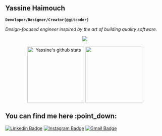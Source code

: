 <h2>Yassine Haimouch</h2>

**`Developer/Designer/Creator(@gitcoder)`**

<em>Design-focused engineer inspired by the art of building quality software.</em>

<div align="center">
  <img src="https://user-images.githubusercontent.com/71409259/211790133-32670530-d50b-4988-bb55-4232dbb90866.svg" />
</div>
<br />
<div align="center">
  <img height="180em" align="center" src="https://github-readme-stats.vercel.app?username=yassinehaimouch&show_icons=false&include_all_commits=true&theme=transparent&count_private=true" alt="Yassine's github stats" />
  <img height="180em" align="center" src="https://github-readme-stats-ruby-one.vercel.app/api/top-langs/?username=yassinehaimouch&layout=compact&theme=transparent&,HTML,Scilab&langs_count=6&exclude_repo=Classificacao-de-Sentimentos-com-CNN,seguidor_de_linha,AnalizadorLexico,CadPlaneta,AnalisadorLexico,Sistema_de_Locacao_TesteUnitario_01,Dataset_Analysis" />
</div>

<div>
<h2> You can find me here :point_down: </h2>

[![Linkedin Badge](https://img.shields.io/badge/-LinkedIn-blue?style=flat-square&logo=Linkedin&logoColor=white&link=https://www.linkedin.com/in/yassinehaimouch/)](https://www.linkedin.com/in/yassinehaimouch)
[![Instagram Badge](https://img.shields.io/badge/-Instagram-e4405f?style=flat-square&logo=Instagram&logoColor=white&link=https://www.instagram.com/gitcoder/)](https://www.instagram.com/gitcoder/)
[![Gmail Badge](https://img.shields.io/badge/-Gmail-D74E43?style=flat-square&logo=Gmail&logoColor=white&link=mailto:yassinehaimouch@proton.me)](mailto:yassinehaimouch@proton.me)
</div>
